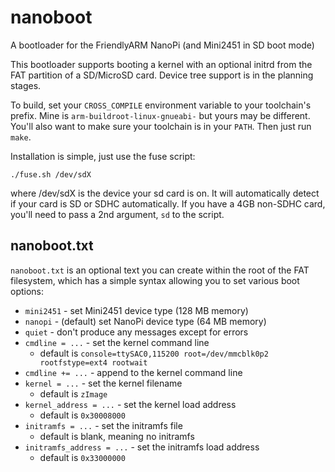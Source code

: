# nanoboot
A bootloader for the FriendlyARM NanoPi (and Mini2451 in SD boot mode)

This bootloader supports booting a kernel with an optional initrd from the FAT
partition of a SD/MicroSD card.  Device tree support is in the planning stages.

To build, set your `CROSS_COMPILE` environment variable to your toolchain's
prefix.  Mine is `arm-buildroot-linux-gnueabi-` but yours may be different.
You'll also want to make sure your toolchain is in your `PATH`.  Then just run
`make`.

Installation is simple, just use the fuse script:

  `./fuse.sh /dev/sdX`

where /dev/sdX is the device your sd card is on.  It will automatically detect
if your card is SD or SDHC automatically.  If you have a 4GB non-SDHC card,
you'll need to pass a 2nd argument, `sd` to the script.

## nanoboot.txt

`nanoboot.txt` is an optional text you can create within the root of the FAT
filesystem, which has a simple syntax allowing you to set various boot options:

* `mini2451` - set Mini2451 device type (128 MB memory)
* `nanopi` - (default) set NanoPi device type (64 MB memory)
* `quiet` - don't produce any messages except for errors
* `cmdline = ...` - set the kernel command line
  * default is `console=ttySAC0,115200 root=/dev/mmcblk0p2 rootfstype=ext4
    rootwait`
* `cmdline += ...` - append to the kernel command line
* `kernel = ...` - set the kernel filename
  * default is `zImage`
* `kernel_address = ...` - set the kernel load address
  * default is `0x30008000`
* `initramfs = ...` - set the initramfs file
  * default is blank, meaning no initramfs
* `initramfs_address = ...` - set the initramfs load address
  * default is `0x33000000`
